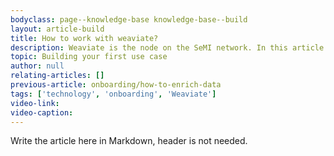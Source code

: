 ```yaml
---
bodyclass: page--knowledge-base knowledge-base--build
layout: article-build
title: How to work with weaviate?
description: Weaviate is the node on the SeMI network. In this article you will learn the basics to get started working with Weaviate.
topic: Building your first use case
author: null
relating-articles: []
previous-article: onboarding/how-to-enrich-data
tags: ['technology', 'onboarding', 'Weaviate']
video-link: 
video-caption: 
---
```


Write the article here in Markdown, header is not needed.